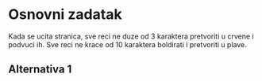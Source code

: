 # Osnovni zadatak

Kada se ucita stranica, sve reci ne duze od 3 karaktera pretvoriti u crvene i
podvuci ih. Sve reci ne krace od 10 karaktera boldirati i pretvoriti u plave.

## Alternativa 1

